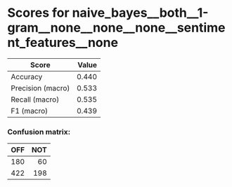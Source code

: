# Scores for naive_bayes__both__1-gram__none__none__none__sentiment_features__none
|      Score      |Value|
|-----------------|----:|
|Accuracy         |0.440|
|Precision (macro)|0.533|
|Recall (macro)   |0.535|
|F1 (macro)       |0.439|

### Confusion matrix:
|OFF|NOT|
|--:|--:|
|180| 60|
|422|198|

